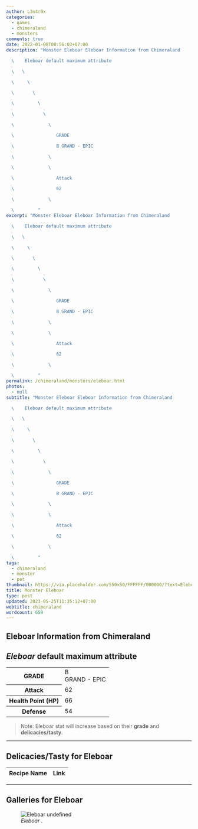 ```yaml
---
author: L3n4r0x
categories:
  - games
  - chimeraland
  - monsters
comments: true
date: 2022-01-08T00:56:03+07:00
description: "Monster Eleboar Eleboar Information from Chimeraland

  \    Eleboar default maximum attribute

  \   \ 

  \     \ 

  \       \ 

  \         \ 

  \           \ 

  \             \ 

  \                GRADE

  \                B GRAND - EPIC

  \             \ 

  \             \ 

  \                Attack

  \                62

  \             \ 

  \         "
excerpt: "Monster Eleboar Eleboar Information from Chimeraland

  \    Eleboar default maximum attribute

  \   \ 

  \     \ 

  \       \ 

  \         \ 

  \           \ 

  \             \ 

  \                GRADE

  \                B GRAND - EPIC

  \             \ 

  \             \ 

  \                Attack

  \                62

  \             \ 

  \         "
permalink: /chimeraland/monsters/eleboar.html
photos:
  - null
subtitle: "Monster Eleboar Eleboar Information from Chimeraland

  \    Eleboar default maximum attribute

  \   \ 

  \     \ 

  \       \ 

  \         \ 

  \           \ 

  \             \ 

  \                GRADE

  \                B GRAND - EPIC

  \             \ 

  \             \ 

  \                Attack

  \                62

  \             \ 

  \         "
tags:
  - chimeraland
  - monster
  - pet
thumbnail: https://via.placeholder.com/550x50/FFFFFF/000000/?text=Eleboar
title: Monster Eleboar
type: post
updated: 2023-05-25T11:35:12+07:00
webtitle: chimeraland
wordcount: 659
---
```


<link
  rel="stylesheet"
  href="https://rawcdn.githack.com/dimaslanjaka/Web-Manajemen/870a349/css/bootstrap-5-3-0-alpha3-wrapper.css"
/>
<section id="bootstrap-wrapper">
  <div data-bs-theme="dark">
    <h2>Eleboar Information from Chimeraland</h2>
    <h2 id="attribute"><i>Eleboar</i> default maximum attribute</h2>
    <div class="row">
      <div class="col mb-2">
        <div class="card">
          <div class="card-body">
            <table>
              <tr>
                <th>GRADE</th>
                <td>B <br /><span class="text-purple">GRAND - EPIC</span></td>
              </tr>
              <tr>
                <th>Attack</th>
                <td>62</td>
              </tr>
              <tr>
                <th>Health Point (HP)</th>
                <td>66</td>
              </tr>
              <tr>
                <th>Defense</th>
                <td>54</td>
              </tr>
            </table>
          </div>
        </div>
      </div>
    </div>
    <blockquote class="bd-callout bd-callout-warning">
      Note: Eleboar stat will increase based on their <b>grade</b> and
      <b>delicacies/tasty</b>.
    </blockquote>
    <hr />
    <h2 id="delicacies">Delicacies/Tasty for Eleboar</h2>
    <div class="card">
      <div class="card-body">
        <div class="table-responsive">
          <table class="table table-striped">
            <thead>
              <tr>
                <th>Recipe Name</th>
                <th>Link</th>
              </tr>
            </thead>
            <tbody></tbody>
          </table>
        </div>
      </div>
    </div>
    <hr />
    <div id="gallery">
      <h2>Galleries for Eleboar</h2>
      <div class="row">
        <div class="col-lg-6 col-12">
          <figure>
            <img
              src="https://www.webmanajemen.com/undefined"
              alt="Eleboar undefined"
            />
            <figcaption style="word-wrap: break-word">
              <i>Eleboar</i> .
            </figcaption>
          </figure>
        </div>
      </div>
    </div>
  </div>
</section>